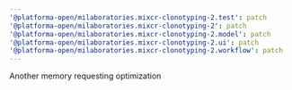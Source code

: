 ```yaml
---
'@platforma-open/milaboratories.mixcr-clonotyping-2.test': patch
'@platforma-open/milaboratories.mixcr-clonotyping-2': patch
'@platforma-open/milaboratories.mixcr-clonotyping-2.model': patch
'@platforma-open/milaboratories.mixcr-clonotyping-2.ui': patch
'@platforma-open/milaboratories.mixcr-clonotyping-2.workflow': patch
---
```


Another memory requesting optimization
